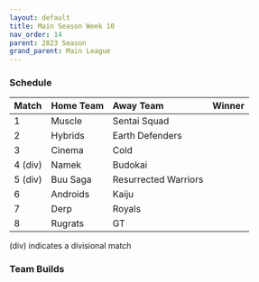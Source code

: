 ```yaml
---
layout: default
title: Main Season Week 10
nav_order: 14
parent: 2023 Season
grand_parent: Main League
---
```

### Schedule

| Match   | Home Team | Away Team            | Winner |
|:--------|:----------|:---------------------|:-------|
| 1       | Muscle    | Sentai Squad         |        |
| 2       | Hybrids   | Earth Defenders      |        |
| 3       | Cinema    | Cold                 |        |
| 4 (div) | Namek     | Budokai              |        |
| 5 (div) | Buu Saga  | Resurrected Warriors |        |
| 6       | Androids  | Kaiju                |        |
| 7       | Derp      | Royals               |        |
| 8       | Rugrats   | GT                   |        |



(div) indicates a divisional match

### Team Builds

